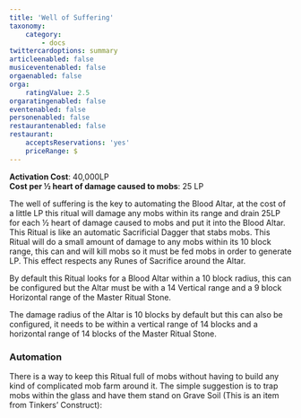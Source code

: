 ```yaml
---
title: 'Well of Suffering'
taxonomy:
    category:
        - docs
twittercardoptions: summary
articleenabled: false
musiceventenabled: false
orgaenabled: false
orga:
    ratingValue: 2.5
orgaratingenabled: false
eventenabled: false
personenabled: false
restaurantenabled: false
restaurant:
    acceptsReservations: 'yes'
    priceRange: $
---
```


**Activation Cost**: 40,000LP  
**Cost per ½ heart of damage caused to mobs**: 25 LP  

The well of suffering is the key to automating the Blood Altar, at the cost of a little LP this ritual will damage any mobs within its range and drain 25LP for each ½ heart of damage caused to mobs and put it into the Blood Altar. This Ritual is like an automatic Sacrificial Dagger that stabs mobs. This Ritual will do a small amount of damage to any mobs within its 10 block range, this can and will kill mobs so it must be fed mobs in order to generate LP. This effect respects any Runes of Sacrifice around the Altar.

By default this Ritual looks for a Blood Altar within a 10 block radius, this can be configured but the Altar must be with a 14 Vertical range and a 9 block Horizontal range of the Master Ritual Stone.

The damage radius of the Altar is 10 blocks by default but this can also be configured, it needs to be within a vertical range of 14 blocks and a horizontal range of 14 blocks of the Master Ritual Stone.

### Automation
There is a way to keep this Ritual full of mobs without having to build any kind of complicated mob farm around it. The simple suggestion is to trap mobs within the glass and have them stand on Grave Soil (This is an item from Tinkers’ Construct):

